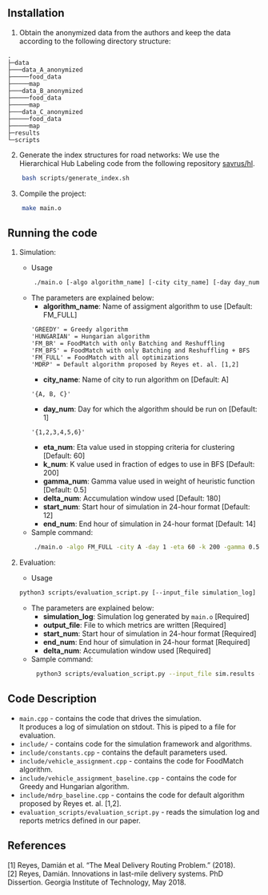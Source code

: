 ## Installation

1. Obtain the anonymized data from the authors and keep the data according to the following directory structure:
```
.
├─data
├───data_A_anonymized
├─────food_data
├─────map
├───data_B_anonymized
├─────food_data
├─────map
├───data_C_anonymized
├─────food_data
├─────map
├─results
└─scripts
```

2. Generate the index structures for road networks:
    We use the Hierarchical Hub Labeling code from the following repository [savrus/hl](https://github.com/savrus/hl).  
```bash
    bash scripts/generate_index.sh
```
3. Compile the project:
```bash
    make main.o
```

## Running the code

1. Simulation:  
    - Usage
    ```bash
        ./main.o [-algo algorithm_name] [-city city_name] [-day day_num] [-eta eta_num] [-k k_num] [-gamma gamma_num] [-delta delta_num] [-start start_num] [-end end_num]
    ```
    - The parameters are explained below:
        - **algorithm_name**: Name of assigment algorithm to use \[Default: FM_FULL\]  
        ```
        'GREEDY' = Greedy algorithm
        'HUNGARIAN' = Hungarian algorithm
        'FM_BR' = FoodMatch with only Batching and Reshuffling
        'FM_BFS' = FoodMatch with only Batching and Reshuffling + BFS
        'FM_FULL' = FoodMatch with all optimizations
        'MDRP' = Default algorithm proposed by Reyes et. al. [1,2]
        ```
        - **city_name**: Name of city to run algorithm on \[Default: A\]  
        ```
        '{A, B, C}'
        ```
        - **day_num**: Day for which the algorithm should be run on \[Default: 1\]
        ```
        '{1,2,3,4,5,6}'
        ```
        - **eta_num**: Eta value used in stopping criteria for clustering \[Default: 60\]
        - **k_num**: K value used in fraction of edges to use in BFS \[Default: 200\]
        - **gamma_num**: Gamma value used in weight of heuristic function \[Default: 0.5\]
        - **delta_num**: Accumulation window used \[Default: 180\]
        - **start_num**: Start hour of simulation in 24-hour format \[Default: 12\]
        - **end_num**: End hour of simulation in 24-hour format \[Default: 14\]
    - Sample command:
    ```bash
        ./main.o -algo FM_FULL -city A -day 1 -eta 60 -k 200 -gamma 0.5 -delta 180 -start 12 -end 14 > sim.results
    ```

2. Evaluation:  
    - Usage  
    ```bash
    python3 scripts/evaluation_script.py [--input_file simulation_log] [--output_file output_file] [--start start_num] [--end end_num] [--delta delta_num] 
    ``` 
    - The parameters are explained below:
        - **simulation_log**: Simulation log generated by `main.o` \[Required\]
        - **output_file**: File to which metrics are written \[Required\]
        - **start_num**: Start hour of simulation in 24-hour format \[Required\]
        - **end_num**: End hour of simulation in 24-hour format \[Required\]
        - **delta_num**: Accumulation window used \[Required\]
    - Sample command:
```bash
        python3 scripts/evaluation_script.py --input_file sim.results --output_file metrics.results --start 12 --end 14 --delta 180 
```

## Code Description
- `main.cpp` - contains the code that drives the simulation.<br>
    It produces a log of simulation on stdout. This is piped to a file for evaluation.
- `include/` - contains code for the simulation framework and algorithms.
- `include/constants.cpp` - contains the default parameters used.
- `include/vehicle_assignment.cpp` - contains the code for FoodMatch algorithm.
- `include/vehicle_assignment_baseline.cpp` - contains the code for Greedy and Hungarian algorithm.
- `include/mdrp_baseline.cpp` - contains the code for default algorithm proposed by Reyes et. al. \[1,2\].
- `evaluation_scripts/evaluation_script.py` - reads the simulation log and reports metrics defined in our paper.

## References

[1] Reyes, Damián et al. “The Meal Delivery Routing Problem.” (2018). <br>
[2] Reyes, Damián. Innovations in last-mile delivery systems. PhD Dissertion. Georgia Institute of Technology, May 2018.
